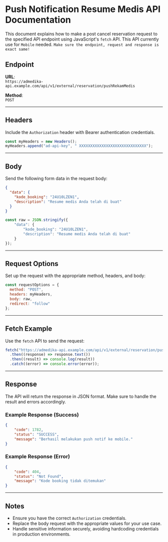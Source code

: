 
# Push Notification Resume Medis API Documentation

This document explains how to make a post cancel reservation request to the specified API endpoint using JavaScript's `fetch` API. 
 This API currently use for `Mobile` needed.
`Make sure the endpoint, request and response is exact same!`

## Endpoint

**URL**:  
`https://admedika-api.example.com/api/v1/external/reservation/pushRekamMedis`

**Method**:  
`POST`

---

## Headers

Include the `Authorization` header with Bearer authentication credentials.

```javascript
const myHeaders = new Headers();
myHeaders.append("ad-api-key", " XXXXXXXXXXXXXXXXXXXXXXXXXXXXXX");
```

---

## Body

Send the following form data in the request body:

```json
{
  "data": {
    "kode_booking": "24U10LZEN1",
    "description": "Resume medis Anda telah di buat"
  }
}
```

```javascript
const raw = JSON.stringify({
    "data": {
        "kode_booking": "24U10LZEN1",
        "description": "Resume medis Anda telah di buat"
    }
});
```

---

## Request Options

Set up the request with the appropriate method, headers, and body:

```javascript
const requestOptions = {
  method: "POST",
  headers: myHeaders,
  body: raw,
  redirect: "follow"
};
```

---

## Fetch Example

Use the `fetch` API to send the request:

```javascript
fetch("https://admedika-api.example.com/api/v1/external/reservation/pushRekamMedis", requestOptions)
  .then((response) => response.text())
  .then((result) => console.log(result))
  .catch((error) => console.error(error));
```

---

## Response

The API will return the response in JSON format. Make sure to handle the result and errors accordingly.

### Example Response (Success)
```json
{
    "code": 1782,
    "status": "SUCCESS",
    "message": "Berhasil melakukan push notif ke mobile."
}
```

### Example Response (Error)
```json
{
    "code": 404,
    "status": "Not Found",
    "message": "Kode booking tidak ditemukan"
}
```

---

## Notes
- Ensure you have the correct `Authorization` credentials.
- Replace the body request with the appropriate values for your use case.
- Handle sensitive information securely, avoiding hardcoding credentials in production environments.
